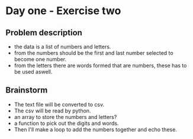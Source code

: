 # Day one - Exercise two

## Problem description
- the data is a list of numbers and letters.
- from the numbers should be the first and last number selected to become one number.
- from the letters there are words formed that are numbers, these has to be used aswell.

## Brainstorm

- The text file will be converted to csv.
- The csv will be read by python.
- an array to store the numbers and letters?
- a function to pick out the digits and words.
- Then I'll make a loop to add the numbers together and echo these.
